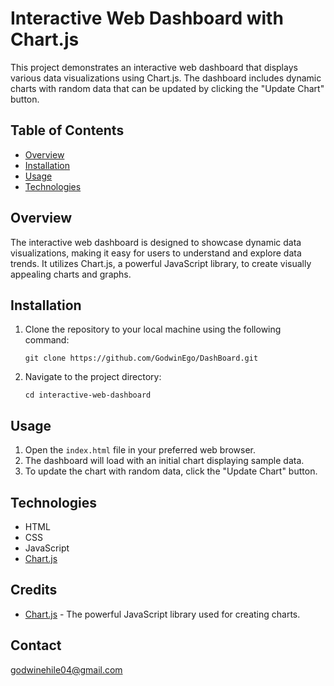 # Interactive Web Dashboard with Chart.js

This project demonstrates an interactive web dashboard that displays various data visualizations using Chart.js. The dashboard includes dynamic charts with random data that can be updated by clicking the "Update Chart" button.

## Table of Contents

- [Overview](#overview)
- [Installation](#installation)
- [Usage](#usage)
- [Technologies](#technologies)

## Overview

The interactive web dashboard is designed to showcase dynamic data visualizations, making it easy for users to understand and explore data trends. It utilizes Chart.js, a powerful JavaScript library, to create visually appealing charts and graphs.

##

## Installation

1. Clone the repository to your local machine using the following command:
   ```
   git clone https://github.com/GodwinEgo/DashBoard.git
   ```
2. Navigate to the project directory:
   ```
   cd interactive-web-dashboard
   ```

## Usage

1. Open the `index.html` file in your preferred web browser.
2. The dashboard will load with an initial chart displaying sample data.
3. To update the chart with random data, click the "Update Chart" button.

## Technologies

- HTML
- CSS
- JavaScript
- [Chart.js](https://www.chartjs.org/)

## Credits

- [Chart.js](https://www.chartjs.org/) - The powerful JavaScript library used for creating charts.

## Contact

godwinehile04@gmail.com
